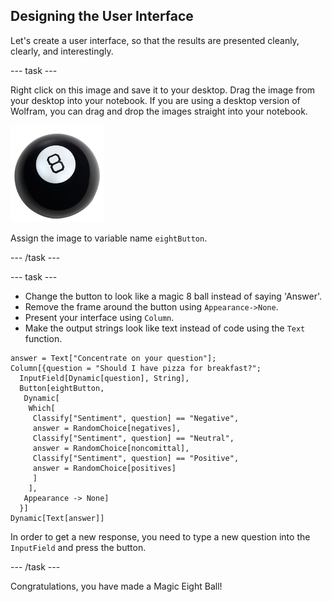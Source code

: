 ## Designing the User Interface

Let's create a user interface, so that the results are presented cleanly, clearly, and interestingly.

--- task ---

Right click on this image and save it to your desktop. Drag the image from your desktop into your notebook. If you are using a desktop version of Wolfram, you can drag and drop the images straight into your notebook.

![Magic 8 Ball](images/magiceightball.png)

Assign the image to variable name `eightButton`.

--- /task ---

 
--- task ---
+ Change the button to look like a magic 8 ball instead of saying 'Answer'.
+ Remove the frame around the button using `Appearance->None`.
+ Present your interface using `Column`.
+ Make the output strings look like text instead of code using the `Text` function.

```
answer = Text["Concentrate on your question"];
Column[{question = "Should I have pizza for breakfast?";
  InputField[Dynamic[question], String], 
  Button[eightButton,
   Dynamic[
    Which[
     Classify["Sentiment", question] == "Negative", 
     answer = RandomChoice[negatives],
     Classify["Sentiment", question] == "Neutral", 
     answer = RandomChoice[noncomittal], 
     Classify["Sentiment", question] == "Positive", 
     answer = RandomChoice[positives]
     ]
    ],
   Appearance -> None]
  }]
Dynamic[Text[answer]]
```

In order to get a new response, you need to type a new question into the `InputField` and press the button.

 --- /task ---

Congratulations, you have made a Magic Eight Ball!
